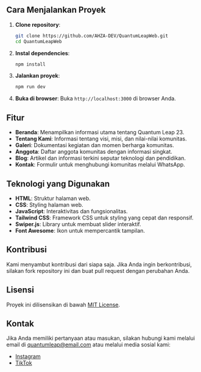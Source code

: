
## Cara Menjalankan Proyek

1. **Clone repository**:
    ```sh
    git clone https://github.com/AHZA-DEV/QuantumLeapWeb.git
    cd QuantumLeapWeb
    ```

2. **Instal dependencies**:
    ```sh
    npm install
    ```

3. **Jalankan proyek**:
    ```sh
    npm run dev
    ```

4. **Buka di browser**:
    Buka `http://localhost:3000` di browser Anda.

## Fitur

- **Beranda**: Menampilkan informasi utama tentang Quantum Leap 23.
- **Tentang Kami**: Informasi tentang visi, misi, dan nilai-nilai komunitas.
- **Galeri**: Dokumentasi kegiatan dan momen berharga komunitas.
- **Anggota**: Daftar anggota komunitas dengan informasi singkat.
- **Blog**: Artikel dan informasi terkini seputar teknologi dan pendidikan.
- **Kontak**: Formulir untuk menghubungi komunitas melalui WhatsApp.

## Teknologi yang Digunakan

- **HTML**: Struktur halaman web.
- **CSS**: Styling halaman web.
- **JavaScript**: Interaktivitas dan fungsionalitas.
- **Tailwind CSS**: Framework CSS untuk styling yang cepat dan responsif.
- **Swiper.js**: Library untuk membuat slider interaktif.
- **Font Awesome**: Ikon untuk mempercantik tampilan.

## Kontribusi

Kami menyambut kontribusi dari siapa saja. Jika Anda ingin berkontribusi, silakan fork repository ini dan buat pull request dengan perubahan Anda.

## Lisensi

Proyek ini dilisensikan di bawah [MIT License](LICENSE).

## Kontak

Jika Anda memiliki pertanyaan atau masukan, silakan hubungi kami melalui email di [quantumleap@email.com](mailto:quantumleap@email.com) atau melalui media sosial kami:

- [Instagram](https://www.instagram.com/quantumleap_23/)
- [TikTok](https://www.tiktok.com/@quantumleap_23)
